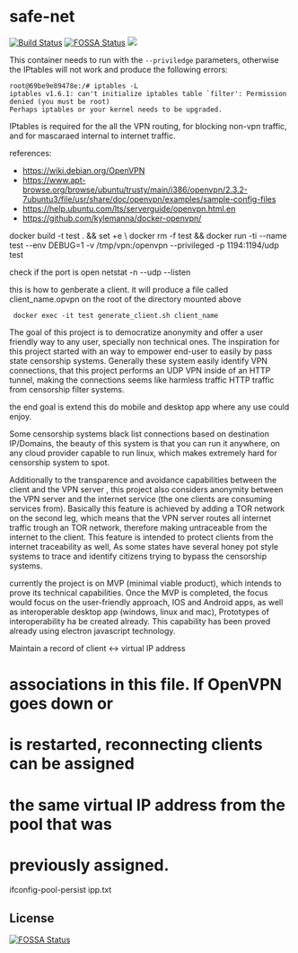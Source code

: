 # safe-net
[![Build Status](https://travis-ci.org/jrrombaldo/openvpn.svg?branch=master)](https://travis-ci.org/jrrombaldo/openvpn)
[![FOSSA Status](https://app.fossa.io/api/projects/git%2Bgithub.com%2Fjrrombaldo%2Fopenvpn.svg?type=shield)](https://app.fossa.io/projects/git%2Bgithub.com%2Fjrrombaldo%2Fopenvpn?ref=badge_shield)
[![](https://images.microbadger.com/badges/image/jrromb/openvpn.svg)](https://microbadger.com/images/jrromb/openvpn)

This container needs to run with the `--priviledge` parameters, otherwise the IPtables will not work and produce the following errors:
```
root@69be9e89478e:/# iptables -L
iptables v1.6.1: can't initialize iptables table `filter': Permission denied (you must be root)
Perhaps iptables or your kernel needs to be upgraded.
```

IPtables is required for the all the VPN routing, for blocking non-vpn traffic, and for mascaraed internal to internet traffic.

references:
* https://wiki.debian.org/OpenVPN
* https://www.apt-browse.org/browse/ubuntu/trusty/main/i386/openvpn/2.3.2-7ubuntu3/file/usr/share/doc/openvpn/examples/sample-config-files
* https://help.ubuntu.com/lts/serverguide/openvpn.html.en
* https://github.com/kylemanna/docker-openvpn/


docker build -t test . && set +e \ docker rm -f test && docker run -ti --name test --env DEBUG=1 -v /tmp/vpn:/openvpn --privileged -p 1194:1194/udp test

check if the port is open
netstat -n --udp --listen


this is how to genberate a client. it will produce a file called client_name.opvpn on the root of the directory mounted above
```
 docker exec -it test generate_client.sh client_name
```

The goal of this project is to democratize anonymity and offer a user friendly way to any user, specially non technical ones. The inspiration for this project started with an way to empower end-user to easily by pass state censorship systems.
Generally these system easily identify VPN connections, that this project performs an UDP VPN inside of an HTTP tunnel, making the connections seems like harmless traffic HTTP traffic from censorship filter systems.

the end goal is extend this do mobile and desktop app where any use could enjoy.

Some censorship systems black list connections based on destination IP/Domains, the beauty of this system is that you can run it anywhere, on any cloud provider capable to run linux, which makes extremely hard for censorship system to spot.

Additionally to the transparence and avoidance capabilities between the client and the VPN server , this project also considers anonymity between the VPN server and the internet service (the one clients are consuming services from). Basically this feature is achieved by adding a TOR network on the second leg, which means that the VPN server routes all internet traffic trough an TOR network, therefore making untraceable from the internet to the client.
This feature is intended to protect clients from the internet traceability as well, As some states have several honey pot style systems to trace and identify citizens trying to bypass the censorship systems.

currently the project is on MVP (minimal viable product), which intends to prove its technical capabilities. Once the MVP is completed, the focus would focus on the user-friendly approach, IOS and Android apps, as well as interoperable desktop app (windows, linux and mac), Prototypes of interoperability ha be created already. This capability has been proved already using electron javascript technology.



 Maintain a record of client <-> virtual IP address
# associations in this file.  If OpenVPN goes down or
# is restarted, reconnecting clients can be assigned
# the same virtual IP address from the pool that was
# previously assigned.
ifconfig-pool-persist ipp.txt


## License
[![FOSSA Status](https://app.fossa.io/api/projects/git%2Bgithub.com%2Fjrrombaldo%2Fopenvpn.svg?type=large)](https://app.fossa.io/projects/git%2Bgithub.com%2Fjrrombaldo%2Fopenvpn?ref=badge_large)